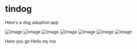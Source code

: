 # tindog

Here's a dog adoption app

![image](https://user-images.githubusercontent.com/59219441/204844605-7c3f5ed6-0295-49a9-8acd-a45e79cbfe79.png)
![image](https://user-images.githubusercontent.com/59219441/204843831-1bce50b6-cedb-46bc-9a98-a7da8e522947.png)
![image](https://user-images.githubusercontent.com/59219441/204843929-e4b807a1-f0d4-4162-aeaa-3db7df594780.png)
![image](https://user-images.githubusercontent.com/59219441/204844131-bd80d467-0229-402c-880a-16cbea3d020a.png)
![image](https://user-images.githubusercontent.com/59219441/204844226-c1a61956-9a89-4a54-9f93-c351a9989e0b.png)
![image](https://user-images.githubusercontent.com/59219441/204844311-5e636e52-cb70-47c0-835b-61e0d77f3c8b.png)
![image](https://user-images.githubusercontent.com/59219441/204844467-05c42ac3-31c0-43d8-acc3-c3511a080c79.png)

Here you go
Hello my ma
